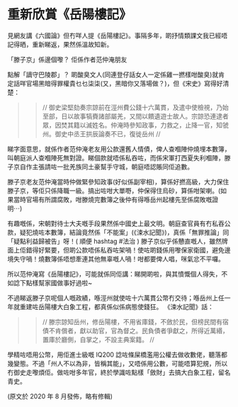 # 重新欣賞《岳陽樓記》

見網友講《六國論》但冇咩人提《岳陽樓記》。事隔多年，啲抒情類課文我已經唔記得晒，重新睇返，果然係溫故知新。

「滕子京」係邊個嚟？ 佢係作者范仲淹朋友

點解「謫守巴陵郡」？ 啲酸臭文人(同連登仔話女人一定係雞一撚樣咁酸臭)就肯定話咩官場黑暗得罪權貴乜乜柒柒(又，黑暗你又落場做？)，但《宋史》寫得好清楚：

>> // 御史梁堅劾奏宗諒前在涇州費公錢十六萬貫，及遣中使檢視，乃始至部，日以故事犒賚諸部屬羌，又間以饋遺遊士故人。宗諒恐連逮者眾，因焚其籍以滅姓名。仲淹時參知政事，力救之，止降一官，知虢州。御史中丞王拱辰論奏不已，復徙岳州 //

睇字面意思，就係作者范仲淹老友用公款還舊人情債，俾人查嗰陣仲燒埋本數簿，叫朝庭派人查嗰陣死無對證。睇個款就唔係私吞咗，而係宋軍打西夏失利嗰陣，滕子京自作主張請咗一批羌族同土豪幫手守城，朝庭唔認賬同佢追數。

滕子京老友范仲淹當時仲做緊參知政事(好似係副宰相)，算係好撚高級，大力保住滕子京，等佢只係降職一級。搞出咗咁大單嘢，仲保得住烏砂，算係咁架喇。(如果當時官場有所謂腐敗，咁滕燒完數簿之後仲有得喺岳州起樓先至係腐敗嘅證明⋯)

有趣嘅係，宋朝對待士大夫嘅手段果然係中國史上最文明。朝庭查官員有冇私吞公款，疑犯燒咗本數簿，結論竟然係「不能案」(《涑水記聞》)，真係「無罪推論」同「疑點利益歸被告」呀！( 順便 hashtag #法治 )
滕子京似乎係戇直嘅人，雖然牌面上佢錯得好緊要，但啲公款唔係私吞咗架喎！使咗啲錢係用嚟保家衛國，避免邊境失守喎！燒數簿係唔想牽連其他無辜嘅人喎！咁都要俾人唱，咪氣忿不平囉。

所以范仲淹寫《岳陽樓記》，可能就係同佢講：睇開啲啦，與其憤慨個人得失，不如諗下點樣幫家國做事好過啦~

不過睇返滕子京呢個人嘅政績，喺涇州就使咗十六萬貫公幣冇交待；喺岳州上任一年就重建咗岳陽樓大白象工程，都真係似係病態使錢狂。 《涑水記聞》話：

>> // 滕宗諒知岳州，修岳陽樓，不用省庫錢，不斂於民，但榜民間有宿債不肯償者，獻以助官，官為督之。民負債者爭獻之，所得近萬緡，置庫於廳側，自掌之，不設主典案籍。 //

學精咗唔用公幣，用佢進士級嘅 IQ200 諗咗條屎橋濫用公權去做收數佬，聽落都幾變態。不過「州人不以為非，皆稱其能」，又唔係用公數，可能唔算犯規，所以冇御史走嚟煩佢。做咗咁多年官，終於學識咗點樣「斂財」去搞大白象工程，留名青史。

(原文於 2020 年 8 月發佈，略有修輯)


